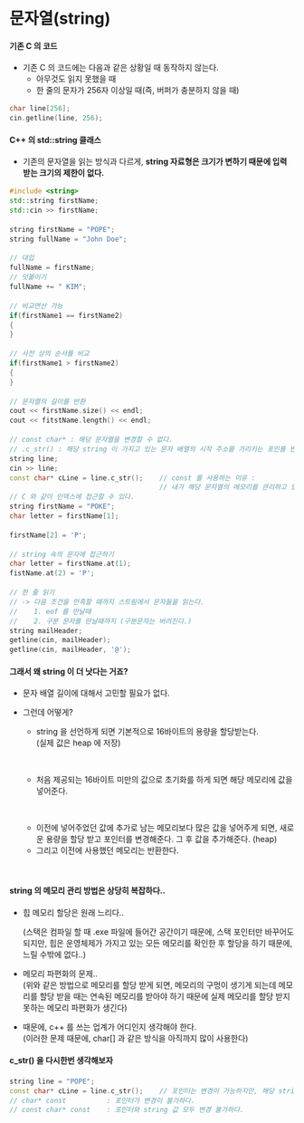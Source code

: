 # 문자열(string)

#### 기존 C 의 코드&#x20;

* 기존 C 의 코드에는 다음과 같은 상황일 때 동작하지 않는다.
  * 아무것도 읽지 못했을 때
  * 한 줄의 문자가 256자 이상일 때(즉, 버퍼가 충분하지 않을 때)

```cpp
char line[256];
cin.getline(line, 256);
```

#### C++ 의 std::string 클래스&#x20;

* 기존의 문자열을 읽는 방식과 다르게, **string 자료형은 크기가 변하기 때문에 입력 받는 크기의 제한이 없다.**&#x20;

```cpp
#include <string>
std::string firstName;
std::cin >> firstName;

string firstName = "POPE";
string fullName = "John Doe";

// 대입
fullName = firstName;
// 덧붙이기
fullName += " KIM";

// 비교연산 가능
if(firstName1 == firstName2)
{
}

// 사전 상의 순서를 비교 
if(firstName1 > firstName2)
{
}

// 문자열의 길이를 반환
cout << firstName.size() << endl;
cout << fitstName.length() << endl;

// const char* : 해당 문자열을 변경할 수 없다. 
// .c_str() : 해당 string 이 가지고 있는 문자 배열의 시작 주소를 가리키는 포인를 반환
string line;
cin >> line;
const char* cLine = line.c_str();    // const 를 사용하는 이유 : 
                                     // 내가 해당 문자열의 메모리를 관리하고 있는데, 다른 곳에서 해당 메모리에 관여하는 것은 말이 안된다.
// C 와 같이 인덱스에 접근할 수 있다. 
string firstName = "POKE";
char letter = firstName[1];

firstName[2] = 'P';

// string 속의 문자에 접근하기
char letter = firstName.at(1);
fistName.at(2) = 'P';

// 한 줄 읽기
// -> 다음 조건을 만족할 때까지 스트림에서 문자들을 읽는다. 
//    1. eof 를 만날때 
//    2. 구분 문자를 만날때까지 (구분문자는 버려진다.)
string mailHeader;
getline(cin, mailHeader);
getline(cin, mailHeader, '@');
```

#### 그래서 왜 string 이 더 낫다는 거죠?

* 문자 배열 길이에 대해서 고민할 필요가 없다.&#x20;
*   그런데 어떻게?

    * string 을 선언하게 되면 기본적으로 16바이트의 용량을 할당받는다.\
      (실제 값은 heap 에 저장)

    <figure><img src="../../.gitbook/assets/스크린샷 2023-10-25 21.08.59.png" alt="" width="375"><figcaption></figcaption></figure>

    * 처음 제공되는 16바이트 미만의 값으로 초기화를 하게 되면 해당 메모리에 값을 넣어준다.&#x20;

    <figure><img src="../../.gitbook/assets/스크린샷 2023-10-25 21.10.16 (1).png" alt="" width="375"><figcaption></figcaption></figure>

    * 이전에 넣어주었던 값에 추가로 남는 메모리보다 많은 값을 넣어주게 되면, 새로운 용량을 할당 받고 포인터를 변경해준다. 그 후 값을 추가해준다. (heap)
    * 그리고 이전에 사용했던 메모리는 반환한다.  &#x20;

    <figure><img src="../../.gitbook/assets/스크린샷 2023-10-25 21.12.22.png" alt="" width="375"><figcaption></figcaption></figure>

#### string 의 메모리 관리 방법은 상당히 복잡하다..

*   힙 메모리 할당은 원래 느리다..&#x20;

    (스택은 컴파일 할 때 .exe 파일에 들어간 공간이기 때문에, 스택 포인터만 바꾸어도 되지만, 힙은 운영체제가 가지고 있는 모든 메모리를 확인한 후 할당을 하기 때문에, 느릴 수밖에 없다..)
* 메모리 파편화의 문제.. \
  (위와 같은 방법으로 메모리를 할당 받게 되면, 메모리의 구멍이 생기게 되는데 메모리를 할당 받을 때는 연속된 메모리를 받아야 하기 때문에 실제 메모리를 할당 받지 못하는 메모리 파편화가 생긴다)
* 때문에, c++ 를 쓰는 업계가 어디인지 생각해야 한다. \
  (이러한 문제 때문에, char\[] 과 같은 방식을 아직까지 많이 사용한다)

#### c\_str() 을 다시한번 생각해보자

```cpp
string line = "POPE";
const char* cLine = line.c_str();    // 포인터는 변경이 가능하지만, 해당 string 값은 변경이 불가하다.
// char* const          : 포인터가 변경이 불가하다.                  
// const char* const    : 포인터와 string 값 모두 변경 불가하다. 
```
